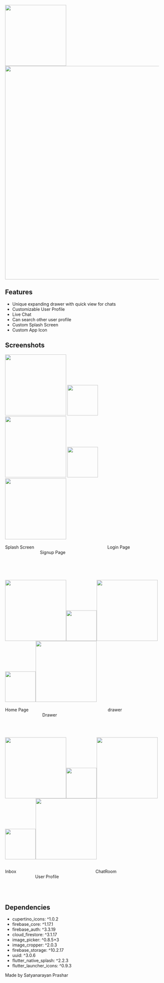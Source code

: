 <img src="https://user-images.githubusercontent.com/100068911/173359778-8cfc995f-441c-460c-becc-0ed2aad32d1d.gif" width="200"><img src="https://user-images.githubusercontent.com/100068911/173306885-9086b090-664d-4241-b2bd-f3497afe726e.jpg" width="700">



## Features

- Unique expanding drawer with quick view for chats
- Customizable User Profile
- Live Chat
- Can search other user profile
- Custom Splash Screen
- Custom App Icon



  
## Screenshots

<img src="https://user-images.githubusercontent.com/100068911/173297716-98d645fb-f342-4a9b-98c8-16e3aa2222b0.jpg" width="200" >    <img src="https://user-images.githubusercontent.com/100068911/173299539-84ef8380-26b2-4227-be20-e50e049142bb.jpg" width="100">     <img src="https://user-images.githubusercontent.com/100068911/173298856-11003af9-84eb-4d02-801c-38772c9dabdd.jpg" width="200">     <img src="https://user-images.githubusercontent.com/100068911/173299539-84ef8380-26b2-4227-be20-e50e049142bb.jpg" width="100">     <img src="https://user-images.githubusercontent.com/100068911/173299023-1d2f566d-07b6-4293-90df-3dc26e56a140.jpg" width="200">
<br><br>
Splash Screen          &nbsp; &nbsp; &nbsp;&nbsp; &nbsp; &nbsp; &nbsp; &nbsp;&nbsp; &nbsp; &nbsp; &nbsp; &nbsp;&nbsp; &nbsp; &nbsp; &nbsp; &nbsp;&nbsp; &nbsp; &nbsp; &nbsp; &nbsp;&nbsp; &nbsp; &nbsp; &nbsp; &nbsp;&nbsp; &nbsp; &nbsp; &nbsp; &nbsp;         Login Page          &nbsp; &nbsp; &nbsp;&nbsp; &nbsp; &nbsp; &nbsp; &nbsp;&nbsp; &nbsp; &nbsp; &nbsp; &nbsp;&nbsp; &nbsp; &nbsp; &nbsp; &nbsp;&nbsp; &nbsp; &nbsp; &nbsp; &nbsp;&nbsp; &nbsp; &nbsp; &nbsp; &nbsp;          Signup Page

<br><br><br><br>
<img src="https://user-images.githubusercontent.com/100068911/173301246-c88126c1-90a4-4ad2-92f5-b7ecc6dd8b65.jpg" width="200"><img src="https://user-images.githubusercontent.com/100068911/173299539-84ef8380-26b2-4227-be20-e50e049142bb.jpg" width="100"><img src="https://user-images.githubusercontent.com/100068911/173301411-79ba59fc-99d0-45e9-a573-536f067f323e.jpg" width="200"><img src="https://user-images.githubusercontent.com/100068911/173299539-84ef8380-26b2-4227-be20-e50e049142bb.jpg" width="100"><img src="https://user-images.githubusercontent.com/100068911/173301505-9cfb1180-fef2-4596-b2d9-161e4560da20.jpg" width="200"> <br><br>
Home Page          &nbsp;&nbsp; &nbsp; &nbsp; &nbsp; &nbsp;&nbsp; &nbsp; &nbsp; &nbsp; &nbsp;&nbsp; &nbsp; &nbsp; &nbsp; &nbsp;&nbsp; &nbsp; &nbsp; &nbsp; &nbsp;&nbsp; &nbsp; &nbsp; &nbsp; &nbsp;&nbsp; &nbsp; &nbsp; &nbsp; &nbsp;&nbsp; &nbsp; &nbsp; &nbsp; &nbsp;         drawer          &nbsp; &nbsp; &nbsp; &nbsp; &nbsp;&nbsp; &nbsp; &nbsp; &nbsp; &nbsp;&nbsp; &nbsp; &nbsp; &nbsp; &nbsp;&nbsp; &nbsp; &nbsp; &nbsp; &nbsp;&nbsp; &nbsp; &nbsp; &nbsp; &nbsp;&nbsp; &nbsp; &nbsp; &nbsp; &nbsp;&nbsp; &nbsp; &nbsp;          Drawer<br><br><br><br>


<img src="https://user-images.githubusercontent.com/100068911/173305171-229cfda4-0d5f-4b0f-a0f4-afa1066a5779.jpg" width="200"><img src="https://user-images.githubusercontent.com/100068911/173299539-84ef8380-26b2-4227-be20-e50e049142bb.jpg" width="100"><img src="https://user-images.githubusercontent.com/100068911/173305496-2095616d-ad86-449a-a2f2-b1cb55c9cd3b.jpg" width="200"><img src="https://user-images.githubusercontent.com/100068911/173299539-84ef8380-26b2-4227-be20-e50e049142bb.jpg" width="100"><img src="https://user-images.githubusercontent.com/100068911/173305736-2a19135e-f071-491d-8216-f833ded1fe21.jpg" width="200"> <br><br>

Inbox         &nbsp;&nbsp; &nbsp; &nbsp; &nbsp; &nbsp;&nbsp; &nbsp; &nbsp; &nbsp; &nbsp;&nbsp; &nbsp; &nbsp; &nbsp; &nbsp;&nbsp; &nbsp; &nbsp; &nbsp; &nbsp;&nbsp; &nbsp; &nbsp; &nbsp; &nbsp;&nbsp; &nbsp; &nbsp; &nbsp; &nbsp;&nbsp; &nbsp; &nbsp; &nbsp; &nbsp;         ChatRoom          &nbsp; &nbsp; &nbsp; &nbsp; &nbsp;&nbsp; &nbsp; &nbsp; &nbsp; &nbsp;&nbsp; &nbsp; &nbsp; &nbsp; &nbsp;&nbsp; &nbsp; &nbsp; &nbsp; &nbsp;&nbsp; &nbsp; &nbsp; &nbsp; &nbsp;&nbsp; &nbsp; &nbsp; &nbsp; &nbsp;&nbsp; &nbsp; &nbsp;          User Profile
<br><br><br><br>

## Dependencies

  - cupertino_icons: ^1.0.2
  - firebase_core: ^1.17.1
  - firebase_auth: ^3.3.19
  - cloud_firestore: ^3.1.17
  - image_picker: ^0.8.5+3
  - image_cropper: ^2.0.3
  - firebase_storage: ^10.2.17
  - uuid: ^3.0.6
  - flutter_native_splash: ^2.2.3
  - flutter_launcher_icons: ^0.9.3

Made by Satyanarayan Prashar

